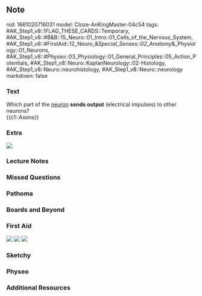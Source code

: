 ## Note
nid: 1661020716031
model: Cloze-AnKingMaster-04c54
tags: #AK_Step1_v8::!FLAG_THESE_CARDS::Temporary, #AK_Step1_v8::#B&B::15_Neuro::01_Intro::01_Cells_of_the_Nervous_System, #AK_Step1_v8::#FirstAid::12_Neuro_&_Special_Senses::02_Anatomy_&_Physiology::01_Neurons, #AK_Step1_v8::#Physeo::03_Physiology::01_General_Principles::05_Action_Potentials, #AK_Step1_v8::Neuro::KaplanNeurology::02-Histology, #AK_Step1_v8::Neuro::neurohistology, #AK_Step1_v8::Neuro::neurology
markdown: false

### Text
<div>
  Which part of the <u>neuron</u> <b>sends output</b> (electrical
  impulses) to other neurons?
</div>
<div>
  {{c1::Axons}}
</div>

### Extra
<img src="pX1sj.jpg">

### Lecture Notes


### Missed Questions


### Pathoma


### Boards and Beyond


### First Aid
<img src="tmpklvUs_.png"> <img src="tmpSlDXY3.png"> <img src= 
"tmpYjvCIi.png">

### Sketchy


### Physeo


### Additional Resources

